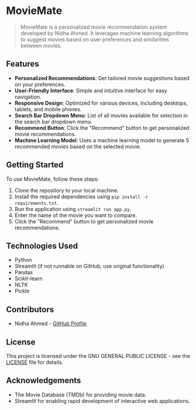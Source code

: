 # MovieMate

> MovieMate is a personalized movie recommendation system developed by Nidha Ahmed. It leverages machine learning algorithms to suggest movies based on user preferences and similarities between movies.

## Features

- **Personalized Recommendations**: Get tailored movie suggestions based on your preferences.
- **User-Friendly Interface**: Simple and intuitive interface for easy navigation.
- **Responsive Design**: Optimized for various devices, including desktops, tablets, and mobile phones.
- **Search Bar Dropdown Menu**: List of all movies available for selection in the search bar dropdown menu.
- **Recommend Button**: Click the "Recommend" button to get personalized movie recommendations.
- **Machine Learning Model**: Uses a machine learning model to generate 5 recommended movies based on the selected movie.

## Getting Started

To use MovieMate, follow these steps:

1. Clone the repository to your local machine.
2. Install the required dependencies using `pip install -r requirements.txt`.
3. Run the application using `streamlit run app.py`.
4. Enter the name of the movie you want to compare.
5. Click the "Recommend" button to get personalized movie recommendations.

## Technologies Used

- Python
- Streamlit (if not runnable on GitHub, use original functionality)
- Pandas
- Scikit-learn
- NLTK
- Pickle

## Contributors

- Nidha Ahmed - [GitHub Profile](https://github.com/nidhaahmed)

## License

This project is licensed under the GNU GENERAL PUBLIC LICENSE - see the [LICENSE](LICENSE) file for details.

## Acknowledgements

- The Movie Database (TMDb) for providing movie data.
- Streamlit for enabling rapid development of interactive web applications.
